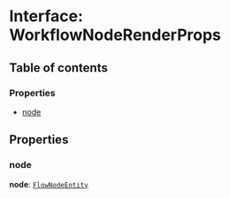 # Interface: WorkflowNodeRenderProps

## Table of contents

### Properties

* [node](/auto-docs/free-layout-editor/interfaces/WorkflowNodeRenderProps.md#node)

## Properties

### node

**node**: [`FlowNodeEntity`](/auto-docs/free-layout-editor/classes/FlowNodeEntity-1.md)
